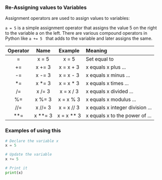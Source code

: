 ### Re-Assigning values to Variables

Assignment operators are used to assign values to variables:

`a = 5` is a simple assignment operator that assigns the value 5 on the right to the variable a on the left. There are various compound operators in Python like `a += 5 ` that adds to the variable and later assigns the same.

|   Operator   |   Name   |   Example    |   Meaning   |
|:------:|:----:|:-------:|:-----------------|    
|=  | x = 5  | x = 5 |	Set equal to      |
|+= | x += 3 | x = x + 3| x equals x plus ...|
| -= | x -= 3 | x = x - 3 | x equals x minus ...|
| *= | x *= 3 | x = x * 3 | x equals x times ...|
| /= | x /= 3 | x = x / 3 | x equals x divided ...|
| %= | x %= 3 | x = x % 3 | x equals x modulus ...|
| //= | x //= 3 | x = x // 3 | x equals x integer division ...|
| **= | x **= 3 | x = x ** 3 | x equals x to the power of ...|

### Examples of using this

```python
# Declare the variable x
x = 5

# Update the variable
x += 5

# Print it
print(x)
```
